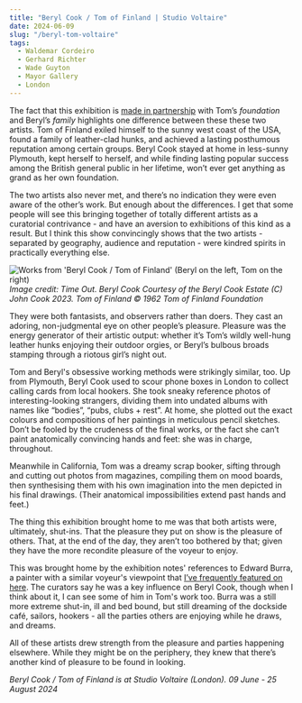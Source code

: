 ```yaml
---
title: "Beryl Cook / Tom of Finland | Studio Voltaire"
date: 2024-06-09
slug: "/beryl-tom-voltaire"
tags:
  - Waldemar Cordeiro
  - Gerhard Richter
  - Wade Guyton
  - Mayor Gallery
  - London
---
```


The fact that this exhibition is [made in partnership](https://studiovoltaire.org/whats-on/beryl-cook-and-tom-of-finland/) with Tom’s _foundation_ and Beryl’s _family_ highlights one difference between these these two artists. Tom of Finland exiled himself to the sunny west coast of the USA, found a family of leather-clad hunks, and achieved a lasting posthumous reputation among certain groups. Beryl Cook stayed at home in less-sunny Plymouth, kept herself to herself, and while finding lasting popular success among the British general public in her lifetime, won’t ever get anything as grand as her own foundation.

The two artists also never met, and there’s no indication they were even aware of the other’s work. But enough about the differences. I get that some people will see this bringing together of totally different artists as a curatorial contrivance - and have an aversion to exhibitions of this kind as a result. But I think this show convincingly shows that the two artists - separated by geography, audience and reputation - were kindred spirits in practically everything else.

![Works from 'Beryl Cook / Tom of Finland' (Beryl on the left, Tom on the right)](/beryl-tom-voltaire-1.jpeg)
_Image credit: Time Out. Beryl Cook Courtesy of the Beryl Cook Estate (C) John Cook 2023. Tom of Finland © 1962 Tom of Finland Foundation_

They were both fantasists, and observers rather than doers. They cast an adoring, non-judgmental eye on other people’s pleasure. Pleasure was the energy generator of their artistic output: whether it’s Tom’s wildly well-hung leather hunks enjoying their outdoor orgies, or Beryl’s bulbous broads stamping through a riotous girl’s night out.

Tom and Beryl's obsessive working methods were strikingly similar, too. Up from Plymouth, Beryl Cook used to scour phone boxes in London to collect calling cards from local hookers. She took sneaky reference photos of interesting-looking strangers, dividing them into undated albums with names like “bodies”, “pubs, clubs + rest”. At home, she plotted out the exact colours and compositions of her paintings in meticulous pencil sketches. Don’t be fooled by the crudeness of the final works, or the fact she can’t paint anatomically convincing hands and feet: she was in charge, throughout.

Meanwhile in California, Tom was a dreamy scrap booker, sifting through and cutting out photos from magazines, compiling them on mood boards, then synthesising them with his own imagination into the men depicted in his final drawings. (Their anatomical impossibilities extend past hands and feet.)

The thing this exhibition brought home to me was that both artists were, ultimately, shut-ins. That the pleasure they put on show is the pleasure of others. That, at the end of the day, they aren’t too bothered by that; given they have the more recondite pleasure of the voyeur to enjoy.

This was brought home by the exhibition notes' references to Edward Burra, a painter with a similar voyeur's viewpoint that [I’ve frequently featured on here](https://artangled.com/tags/edward-burra/). The curators say he was a key influence on Beryl Cook, though when I think about it, I can see some of him in Tom's work too. Burra was a still more extreme shut-in, ill and bed bound, but still dreaming of the dockside café, sailors, hookers - all the parties others are enjoying while he draws, and dreams.

All of these artists drew strength from the pleasure and parties happening elsewhere. While they might be on the periphery, they knew that there’s another kind of pleasure to be found in looking.

_Beryl Cook / Tom of Finland is at Studio Voltaire (London). 09 June - 25 August 2024_
